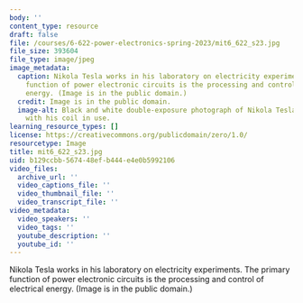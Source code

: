 ```yaml
---
body: ''
content_type: resource
draft: false
file: /courses/6-622-power-electronics-spring-2023/mit6_622_s23.jpg
file_size: 393604
file_type: image/jpeg
image_metadata:
  caption: Nikola Tesla works in his laboratory on electricity experiments. The primary
    function of power electronic circuits is the processing and control of electrical
    energy. (Image is in the public domain.)
  credit: Image is in the public domain.
  image-alt: Black and white double-exposure photograph of Nikola Tesla in his laboratory
    with his coil in use.
learning_resource_types: []
license: https://creativecommons.org/publicdomain/zero/1.0/
resourcetype: Image
title: mit6_622_s23.jpg
uid: b129ccbb-5674-48ef-b444-e4e0b5992106
video_files:
  archive_url: ''
  video_captions_file: ''
  video_thumbnail_file: ''
  video_transcript_file: ''
video_metadata:
  video_speakers: ''
  video_tags: ''
  youtube_description: ''
  youtube_id: ''
---
```

Nikola Tesla works in his laboratory on electricity experiments. The primary function of power electronic circuits is the processing and control of electrical energy. (Image is in the public domain.)